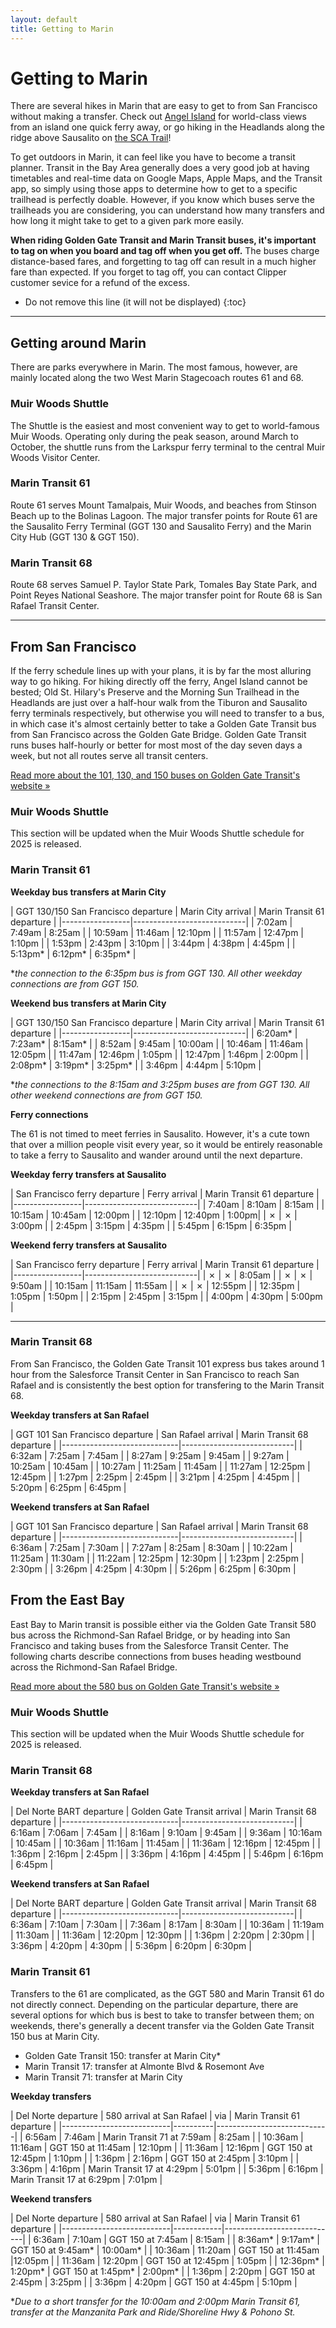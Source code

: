 ```yaml
---
layout: default
title: Getting to Marin
---
```


<h1>Getting to Marin</h1>

<p class="message">
    There are several hikes in Marin that are easy to get to from San Francisco without making a transfer. Check out <a href="/hikes/angel-island">Angel Island</a> for world-class views from an island one quick ferry away, or go hiking in the Headlands along the ridge above Sausalito on <a href="/hikes/headlands-marin-city">the SCA Trail</a>!
</p>

To get outdoors in Marin, it can feel like you have to become a transit planner. Transit in the Bay Area generally does a very good job at having timetables and real-time data on Google Maps, Apple Maps, and the Transit app, so simply using those apps to determine how to get to a specific trailhead is perfectly doable. However, if you know which buses serve the trailheads you are considering, you can understand how many transfers and how long it might take to get to a given park more easily.

**When riding Golden Gate Transit and Marin Transit buses, it's important to tag on when you board and tag off when you get off.** The buses charge distance-based fares, and forgetting to tag off can result in a much higher fare than expected. If you forget to tag off, you can contact Clipper customer sevice for a refund of the excess.

* Do not remove this line (it will not be displayed)
{:toc}

---

## Getting around Marin

There are parks everywhere in Marin. The most famous, however, are mainly located along the two West Marin Stagecoach routes 61 and 68.

### Muir Woods Shuttle

The Shuttle is the easiest and most convenient way to get to world-famous Muir Woods. Operating only during the peak season, around March to October, the shuttle runs from the Larkspur ferry terminal to the central Muir Woods Visitor Center. 

### Marin Transit 61

Route 61 serves Mount Tamalpais, Muir Woods, and beaches from Stinson Beach up to the Bolinas Lagoon. The major transfer points for Route 61 are the Sausalito Ferry Terminal (GGT 130 and Sausalito Ferry) and the Marin City Hub (GGT 130 & GGT 150).

### Marin Transit 68

Route 68 serves Samuel P. Taylor State Park, Tomales Bay State Park, and Point Reyes National Seashore. The major transfer point for Route 68 is San Rafael Transit Center.

---

## From San Francisco

If the ferry schedule lines up with your plans, it is by far the most alluring way to go hiking. For hiking directly off the ferry, Angel Island cannot be bested; Old St. Hilary's Preserve and the Morning Sun Trailhead in the Headlands are just over a half-hour walk from the Tiburon and Sausalito ferry terminals respectively, but otherwise you will need to transfer to a bus, in which case it's almost certainly better to take a Golden Gate Transit bus from San Francisco across the Golden Gate Bridge. Golden Gate Transit runs buses half-hourly or better for most most of the day seven days a week, but not all routes serve all transit centers.

[Read more about the 101, 130, and 150 buses on Golden Gate Transit's website »](https://www.goldengate.org/bus/route-schedule/santa-rosa-san-francisco-101/)

### Muir Woods Shuttle

This section will be updated when the Muir Woods Shuttle schedule for 2025 is released.

### Marin Transit 61

**Weekday bus transfers at Marin City**

| GGT 130/150 San Francisco departure | Marin City arrival | Marin Transit 61 departure |
|-----------------|----------------------------|
| 7:02am | 7:49am | 8:25am |
| 10:59am | 11:46am | 12:10pm |
| 11:57am | 12:47pm | 1:10pm |
| 1:53pm | 2:43pm | 3:10pm |
| 3:44pm | 4:38pm | 4:45pm |
| 5:13pm* | 6:12pm* | 6:35pm* |

\**the connection to the 6:35pm bus is from GGT 130. All other weekday connections are from GGT 150.*

**Weekend bus transfers at Marin City**

| GGT 130/150 San Francisco departure | Marin City arrival | Marin Transit 61 departure |
|-----------------|----------------------------|
| 6:20am* | 7:23am* | 8:15am* |
| 8:52am | 9:45am | 10:00am |
| 10:46am | 11:46am | 12:05pm |
| 11:47am | 12:46pm | 1:05pm |
| 12:47pm | 1:46pm | 2:00pm |
| 2:08pm* | 3:19pm* | 3:25pm* |
| 3:46pm | 4:44pm | 5:10pm |

\**the connections to the 8:15am and 3:25pm buses are from GGT 130. All other weekend connections are from GGT 150.*

**Ferry connections**

The 61 is not timed to meet ferries in Sausalito. However, it's a cute town that over a million people visit every year, so it would be entirely reasonable to take a ferry to Sausalito and wander around until the next departure.

**Weekday ferry transfers at Sausalito**

| San Francisco ferry departure | Ferry arrival | Marin Transit 61 departure |
|-----------------|----------------------------|
| 7:40am | 8:10am | 8:15am |
| 10:15am | 10:45am | 12:00pm |
| 12:10pm | 12:40pm | 1:00pm|
| ✗ | ✗ | 3:00pm |
| 2:45pm | 3:15pm | 4:35pm |
| 5:45pm | 6:15pm | 6:35pm |

**Weekend ferry transfers at Sausalito**

| San Francisco ferry departure | Ferry arrival | Marin Transit 61 departure |
|-----------------|----------------------------|
| ✗ | ✗ | 8:05am |
| ✗ | ✗ | 9:50am |
| 10:15am | 11:15am | 11:55am |
| ✗ | ✗ | 12:55pm |
| 12:35pm | 1:05pm | 1:50pm |
| 2:15pm | 2:45pm | 3:15pm |
| 4:00pm | 4:30pm | 5:00pm |

---

### Marin Transit 68

From San Francisco, the Golden Gate Transit 101 express bus takes around 1 hour from the Salesforce Transit Center in San Francisco to reach San Rafael and is consistently the best option for transfering to the Marin Transit 68.

**Weekday transfers at San Rafael**

| GGT 101 San Francisco departure | San Rafael arrival | Marin Transit 68 departure |
|-----------------------------|----------------------------|
| 6:32am | 7:25am | 7:45am |
| 8:27am | 9:25am | 9:45am |
| 9:27am | 10:25am | 10:45am |
| 10:27am | 11:25am | 11:45am |
| 11:27am | 12:25pm | 12:45pm |
| 1:27pm | 2:25pm | 2:45pm |
| 3:21pm | 4:25pm | 4:45pm |
| 5:20pm | 6:25pm | 6:45pm |

**Weekend transfers at San Rafael**

| GGT 101 San Francisco departure | San Rafael arrival | Marin Transit 68 departure |
|-----------------------------|----------------------------|
| 6:36am | 7:25am | 7:30am |
| 7:27am | 8:25am | 8:30am |
| 10:22am | 11:25am | 11:30am |
| 11:22am | 12:25pm | 12:30pm |
| 1:23pm | 2:25pm | 2:30pm |
| 3:26pm | 4:25pm | 4:30pm |
| 5:26pm | 6:25pm | 6:30pm |

## From the East Bay

East Bay to Marin transit is possible either via the Golden Gate Transit 580 bus across the Richmond-San Rafael Bridge, or by heading into San Francisco and taking buses from the Salesforce Transit Center. The following charts describe connections from buses heading westbound across the Richmond-San Rafael Bridge.

[Read more about the 580 bus on Golden Gate Transit's website »](https://www.goldengate.org/bus/route-schedule/del-norte-bart-station-san-rafael-580/)

### Muir Woods Shuttle

This section will be updated when the Muir Woods Shuttle schedule for 2025 is released.

### Marin Transit 68

**Weekday transfers at San Rafael**

| Del Norte BART departure | Golden Gate Transit arrival | Marin Transit 68 departure |
|-----------------------------|----------------------------|
| 6:16am | 7:06am | 7:45am |
| 8:16am | 9:10am | 9:45am |
| 9:36am | 10:16am | 10:45am |
| 10:36am | 11:16am | 11:45am |
| 11:36am | 12:16pm | 12:45pm |
| 1:36pm | 2:16pm | 2:45pm |
| 3:36pm | 4:16pm | 4:45pm |
| 5:46pm | 6:16pm | 6:45pm |

**Weekend transfers at San Rafael**

| Del Norte BART departure | Golden Gate Transit arrival | Marin Transit 68 departure |
|-----------------------------|----------------------------|
| 6:36am | 7:10am | 7:30am |
| 7:36am | 8:17am | 8:30am |
| 10:36am | 11:19am | 11:30am |
| 11:36am | 12:20pm | 12:30pm |
| 1:36pm | 2:20pm | 2:30pm |
| 3:36pm | 4:20pm | 4:30pm |
| 5:36pm | 6:20pm | 6:30pm |


### Marin Transit 61

Transfers to the 61 are complicated, as the GGT 580 and Marin Transit 61 do not directly connect. Depending on the particular departure, there are several options for which bus is best to take to transfer between them; on weekends, there's generally a decent transfer via the Golden Gate Transit 150 bus at Marin City.

* Golden Gate Transit 150: transfer at Marin City\*
* Marin Transit 17: transfer at Almonte Blvd & Rosemont Ave
* Marin Transit 71: transfer at Marin City

**Weekday transfers**

| Del Norte departure | 580 arrival at San Rafael | via | Marin Transit 61 departure |
|---------------------------|----------|----------------------------|
| 6:56am | 7:46am | Marin Transit 71 at 7:59am | 8:25am |
| 10:36am | 11:16am | GGT 150 at 11:45am | 12:10pm |
| 11:36am | 12:16pm | GGT 150 at 12:45pm | 1:10pm |
| 1:36pm | 2:16pm | GGT 150 at 2:45pm | 3:10pm |
| 3:36pm | 4:16pm | Marin Transit 17 at 4:29pm | 5:01pm |
| 5:36pm | 6:16pm | Marin Transit 17 at 6:29pm | 7:01pm |

**Weekend transfers**

| Del Norte departure | 580 arrival at San Rafael | via | Marin Transit 61 departure |
|---------------------------|------------|----------------------------|
| 6:36am | 7:10am | GGT 150 at 7:45am | 8:15am |
| 8:36am* | 9:17am* | GGT 150 at 9:45am* | 10:00am* |
| 10:36am | 11:20am | GGT 150 at 11:45am |12:05pm |
| 11:36am | 12:20pm | GGT 150 at 12:45pm | 1:05pm |
| 12:36pm* | 1:20pm* | GGT 150 at 1:45pm* | 2:00pm* |
| 1:36pm | 2:20pm | GGT 150 at 2:45pm | 3:25pm |
| 3:36pm | 4:20pm | GGT 150 at 4:45pm | 5:10pm |

\**Due to a short transfer for the 10:00am and 2:00pm Marin Transit 61, transfer at the Manzanita Park and Ride/Shoreline Hwy & Pohono St.*
